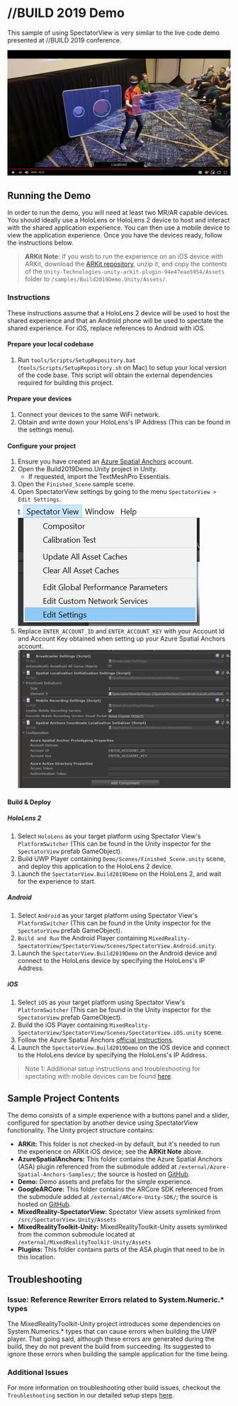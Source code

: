 # //BUILD 2019 Demo

This sample of using SpectatorView is very similar to the live code demo presented at //BUILD 2019 conference.

[![//BUILD 2019 Video](../../doc/images/Build2019DemoVideo.png)](https://www.youtube.com/watch?v=P8og3nC5FaQ&t=2255 "//BUILD 2019 Video")

## Running the Demo

In order to run the demo, you will need at least two MR/AR capable devices. You should ideally use a HoloLens or HoloLens 2 device to host and interact with the shared application experience. You can then use a mobile device to view the application experience. Once you have the devices ready, follow the instructions below.

> **ARKit Note:** If you wish to run the experience on an iOS device with ARKit, download the [ARKit repository](https://bitbucket.org/Unity-Technologies/unity-arkit-plugin/downloads/), unzip it, and copy the contents of the `Unity-Technologies-unity-arkit-plugin-94e47eae5954/Assets` folder to `/samples/Build2019Demo.Unity/Assets/`.

### Instructions

These instructions assume that a HoloLens 2 device will be used to host the shared experience and that an Android phone will be used to spectate the shared experience. For iOS, replace references to Android with iOS.

#### Prepare your local codebase

1. Run `tools/Scripts/SetupRepository.bat` (`tools/Scripts/SetupRepository.sh` on Mac) to setup your local version of the code base. This script will obtain the external dependencies required for building this project.

#### Prepare your devices

1. Connect your devices to the same WiFi network.
2. Obtain and write down your HoloLens's IP Address (This can be found in the settings menu).

#### Configure your project

1. Ensure you have created an [Azure Spatial Anchors](https://docs.microsoft.com/en-us/azure/spatial-anchors/quickstarts/get-started-unity-hololens#create-a-spatial-anchors-resource) account.
2. Open the Build2019Demo.Unity project in Unity.
    - If requested, import the TextMeshPro Essentials.
3. Open the `Finished_Scene` sample scene.
3. Open SpectatorView settings by going to the menu `SpectatorView > Edit Settings`. \
![SpectatorView Settings Menu](../../doc/images/SpectatorViewSettingsMenu.png)
4. Replace `ENTER_ACCOUNT_ID` and `ENTER_ACCOUNT_KEY` with your Account Id and Account Key obtained when setting up your Azure Spatial Anchors account. \
![Spectator View ASA Settings](../../doc/images/SpectatorViewSettingsASA.png)

#### Build & Deploy

##### HoloLens 2

1. Select `HoloLens` as your target platform using Spectator View's `PlatformSwitcher` (This can be found in the Unity inspector for the `SpectatorView` prefab GameObject).
2. Build UWP Player containing `Demo/Scenes/Finished_Scene.unity` scene, and deploy this application to the HoloLens 2 device.
3. Launch the `SpectatorView.Build2019Demo` on the HoloLens 2, and wait for the experience to start.

##### Android

1. Select `Android` as your target platform using Spectator View's `PlatformSwitcher` (This can be found in the Unity inspector for the `SpectatorView` prefab GameObject).
2. `Build and Run` the Android Player containing `MixedReality-SpectatorView/SpectatorView/Scenes/SpectatorView.Android.unity`.
3. Launch the `SpectatorView.Build2019Demo` on the Android device and connect to the HoloLens device by specifying the HoloLens's IP Address.

##### iOS

1. Select `iOS` as your target platform using Spectator View's `PlatformSwitcher` (This can be found in the Unity inspector for the `SpectatorView` prefab GameObject).
2. Build the iOS Player containing `MixedReality-SpectatorView/SpectatorView/Scenes/SpectatorView.iOS.unity` scene.
3. Follow the Azure Spatial Anchors [official instructions](https://docs.microsoft.com/en-us/azure/spatial-anchors/quickstarts/get-started-unity-ios#open-the-xcode-project).
4. Launch the `SpectatorView.Build2019Demo` on the iOS device and connect to the HoloLens device by specifying the HoloLens's IP Address.

> Note 1: Additional setup instructions and troubleshooting for spectating with mobile devices can be found [here](../../doc/SpectatorView.Setup.md).

## Sample Project Contents

The demo consists of a simple experience with a buttons panel and a slider, configured for spectation by another device using SpectatorView functionality. The Unity project structure contains:

- **ARKit:** This folder is not checked-in by default, but it's needed to run the experience on ARKit iOS device; see the **ARKit Note** above.
- **AzureSpatialAnchors:** This folder contains the Azure Spatial Anchors (ASA) plugin referenced from the submodule added at `/external/Azure-Spatial-Anchors-Samples/`; the source is hosted on [GitHub](https://github.com/Azure/azure-spatial-anchors-samples).
- **Demo:** Demo assets and prefabs for the simple experience.
- **GoogleARCore:** This folder contains the ARCore SDK referenced from the submodule added at `/external/ARCore-Unity-SDK/`; the source is hosted on [GitHub](https://github.com/google-ar/arcore-unity-sdk).
- **MixedReality-SpectatorView:** Spectator View assets symlinked from `/src/SpectatorView.Unity/Assets`
- **MixedRealityToolkit-Unity:** MixedRealityToolkit-Unity assets symlinked from the common submodule located at `/external/MixedRealityToolkit-Unity/Assets`
- **Plugins:** This folder contains parts of the ASA plugin that need to be in this location.

## Troubleshooting

### __Issue:__ Reference Rewriter Errors related to System.Numeric.* types
The MixedRealityToolkit-Unity project introduces some dependencies on System.Numerics.* types that can cause errors when building the UWP player. That going said, although these errors are generated during the build, they do not prevent the build from succeeding. Its suggested to ignore these errors when building the sample application for the time being.

### __Additional Issues__
For more information on troubleshooting other build issues, checkout the `Troubleshooting` section in our detailed setup steps [here](../../doc/SpectatorView.Setup.md).